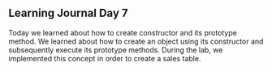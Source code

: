 ## Learning Journal Day 7

Today we learned about how to create constructor and its prototype method. We learned about how to create an object using its constructor and subsequently execute its prototype methods.
During the lab, we implemented this concept in order to create a sales table.